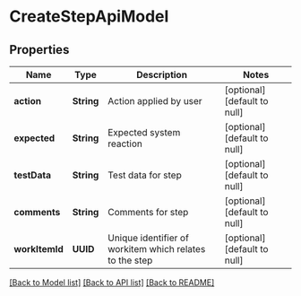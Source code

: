 # CreateStepApiModel
## Properties

| Name | Type | Description | Notes |
|------------ | ------------- | ------------- | -------------|
| **action** | **String** | Action applied by user | [optional] [default to null] |
| **expected** | **String** | Expected system reaction | [optional] [default to null] |
| **testData** | **String** | Test data for step | [optional] [default to null] |
| **comments** | **String** | Comments for step | [optional] [default to null] |
| **workItemId** | **UUID** | Unique identifier of workitem which relates to the step | [optional] [default to null] |

[[Back to Model list]](../README.md#documentation-for-models) [[Back to API list]](../README.md#documentation-for-api-endpoints) [[Back to README]](../README.md)

